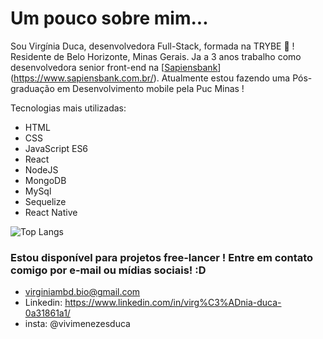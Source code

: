 

# Um pouco sobre mim...
 Sou Virgínia Duca, desenvolvedora Full-Stack, formada na TRYBE  👋 ! Residente de Belo Horizonte, Minas Gerais.
 Ja a 3 anos trabalho como desenvolvedora senior front-end na [[Sapiensbank](www.sapiensbank.com.br)](https://www.sapiensbank.com.br/). Atualmente estou fazendo uma Pós-graduação em Desenvolvimento mobile pela Puc Minas !

Tecnologias mais utilizadas:

- HTML
- CSS
- JavaScript ES6
- React
- NodeJS
- MongoDB
- MySql
- Sequelize
- React Native
 
![Top Langs](https://github-readme-stats.vercel.app/api/top-langs/?username=virginia-duca&langs_count=8&layout=compact&theme=dark) 
 
### Estou disponível para projetos free-lancer ! Entre em contato comigo por e-mail ou mídias sociais! :D

- virginiambd.bio@gmail.com
- Linkedin: https://www.linkedin.com/in/virg%C3%ADnia-duca-0a31861a1/
- insta: @vivimenezesduca

